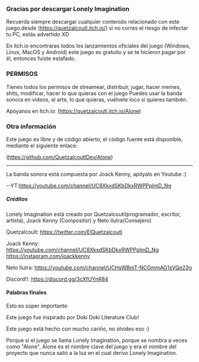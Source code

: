 ### Gracias por descargar Lonely Imagination					      

Recuerda siempre descargar cualquier contenido relacionado con este juego desde (https://quetzalcoutl.itch.io/)
si no corres el riesgo de infectar tu PC, estás advertido XD

En itch.io encontraras todos los lanzamientos oficiales del juego (Windows, Linux, MacOS y Android)
este juego es gratuito y se te hicieron pagar por él, entonces fuiste estafado.

### PERMISOS

Tienes todos los permisos de streamear, distribuir, jugar, hacer memes, shits, modificar, hacer lo que quieras con el juego
Puedes usar la banda sonora en videos, el arte, lo que quieras, vuélvete loco si quieres también.

Apóyanos en Itch.io: (https://quetzalcoutl.itch.io/Alone)

### Otra información

Este juego es libre y de código abierto, el código fuente está disponible, mediante el siguiente enlace:

(https://github.com/QuetzalcoutlDev/Alone)

------------------------------------------
La banda sonora está compuesta por Joack Kenny, apóyalo en Youtube :)

--YT:https://youtube.com/channel/UC8XkxdSKbDkxRWPPpImD_Ng

##### Créditos #######

Lonely Imagination está creado por Quetzalcoutl(programador, escritor, artista), Joack Kenny (Compositor) y Neto Ilutra(Consejero)

Quetzalcoult:
	https://twitter.com/ElQuetzalcoutl
	
Joack Kenny:
	https://youtube.com/channel/UC8XkxdSKbDkxRWPPpImD_Ng
	https://instagram.com/joackkenny

Neto Ilutra:
	https://youtube.com/channel/UCHsWBmT-NCGmmAG1sVQe23g


Discord!!:
https://discord.gg/3cXfUYnR84


#### Palabras finales ################

Esto es súper importante

Este juego fue inspirado por Doki Doki Literature Club!

Este juego está hecho con mucho cariño, no olvides eso :)

Porque si el juego se llama Lonely Imagination, porque se nombra a veces como "Alone", Alone es el nombre clave del juego y era el nombre del proyecto que nunca salió a la luz en el cual derivo Lonely Imagination.